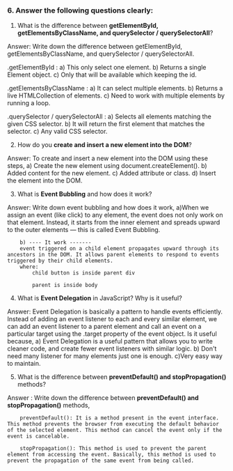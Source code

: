 ### 6. Answer the following questions clearly:

1. What is the difference between **getElementById, getElementsByClassName, and querySelector / querySelectorAll**?

Answer: Write down the difference between getElementById, getElementsByClassName, and querySelector / querySelectorAll.

.getElementById : 
        a) This only select one element.
        b) Returns a single Element object.
        c) Only that will be available which keeping the id.

.getElementsByClassName : 
        a) It can select multiple elements.
        b) Returns a live HTMLCollection of elements.
        c) Need to work with multiple elements by running a loop.

.querySelector / querySelectorAll :
        a) Selects all elements matching the given CSS selector.
        b) It will return the first element that matches the selector.
        c) Any valid CSS selector.

2. How do you **create and insert a new element into the DOM**?

Answer: To create and insert a new element into the DOM using these steps,
        a) Create the new element using document.createElement().
        b) Added content for the new element.
        c) Added attribute or class.
        d) Insert the element into the DOM.

3. What is **Event Bubbling** and how does it work?

Answer: Write down event bubbling and how does it work,
        a)When we assign an event (like click) to any element, the event does not only work on that element. Instead, it starts from the inner element and spreads upward to the outer elements — this is called Event Bubbling.

        b) ---- It work -------
        event triggered on a child element propagates upward through its ancestors in the DOM. It allows parent elements to respond to events triggered by their child elements. 
        where:
            child button is inside parent div

            parent is inside body


4. What is **Event Delegation** in JavaScript? Why is it useful?

Answer: Event Delegation is basically a pattern to handle events efficiently. Instead of adding an event listener to each and every similar element, we can add an event listener to a parent element and call an event on a particular target using the .target property of the event object.
Is it useful because,
        a) Event Delegation is a useful pattern that allows you to write cleaner code, and create fewer event listeners with similar logic.
        b) Don't need many listener for many elements just one is enough.
        c)Very easy way to maintain.

5. What is the difference between **preventDefault() and stopPropagation()** methods?

Answer : Write down the difference between **preventDefault() and stopPropagation()** methods,

        preventDefault(): It is a method present in the event interface. This method prevents the browser from executing the default behavior of the selected element. This method can cancel the event only if the event is cancelable.

        stopPropagation(): This method is used to prevent the parent element from accessing the event. Basically, this method is used to prevent the propagation of the same event from being called.

